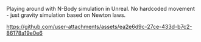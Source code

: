 

Playing around with N-Body simulation in Unreal. No hardcoded movement - just gravity simulation based on Newton laws.


https://github.com/user-attachments/assets/ea2e6d9c-27ce-433d-b7c2-86178a19e0e6

